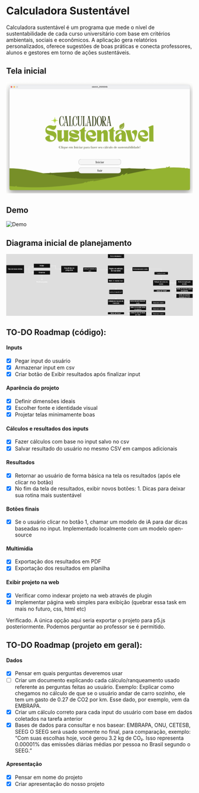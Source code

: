 # Calculadora Sustentável

Calculadora sustentável é um programa que mede o nível de sustentabilidade de cada curso universitário com base em critérios ambientais, sociais e econômicos. A aplicação gera relatórios personalizados, oferece sugestões de boas práticas e conecta professores, alunos e gestores em torno de ações sustentáveis.

## Tela inicial
![Tela inicial](inicial.png)

## Demo
![Demo](demo.gif)

## Diagrama inicial de planejamento
![Diagrama](diagram.png)

## TO-DO Roadmap (código):

#### Inputs
- [x] Pegar input do usuário
- [x] Armazenar input em csv
- [x] Criar botão de Exibir resultados após finalizar input

#### Aparência do projeto
- [x] Definir dimensões ideais
- [x] Escolher fonte e identidade visual
- [x] Projetar telas minimamente boas

#### Cálculos e resultados dos inputs
- [x] Fazer cálculos com base no input salvo no csv
- [x] Salvar resultado do usuário no mesmo CSV em campos adicionais

#### Resultados
- [x] Retornar ao usuário de forma básica na tela os resultados (após ele clicar no botão)
- [x] No fim da tela de resultados, exibir novos botões:
        1. Dicas para deixar sua rotina mais sustentável

#### Botões finais
- [x] Se o usuário clicar no botão 1, chamar um modelo de iA para dar dicas baseadas no input. Implementado localmente com um modelo open-source

#### Multimídia
- [x] Exportação dos resultados em PDF
- [x] Exportação dos resultados em planilha

#### Exibir projeto na web
- [x] Verificar como indexar projeto na web através de plugin
- [x] Implementar página web simples para exibição (quebrar essa task em mais no futuro, css, html etc)

Verificado. A única opção aqui seria exportar o projeto para p5.js posteriormente. Podemos perguntar ao professor se é permitido.

## TO-DO Roadmap (projeto em geral):

#### Dados
- [x] Pensar em quais perguntas deveremos usar
- [ ] Criar um documento explicando cada cálculo/ranqueamento usado referente as perguntas feitas ao usuário.
    Exemplo: Explicar como chegamos no cálculo de que se o usuário andar de carro sozinho, ele tem um gasto de 0.27 de CO2 por km. Esse dado, por exemplo, vem da EMBRAPA.
- [x] Criar um cálculo correto para cada input do usuário com base em dados coletados na tarefa anterior
- [x] Bases de dados para consultar e nos basear: EMBRAPA, ONU, CETESB, SEEG
    O SEEG será usado somente no final, para comparação, exemplo: “Com suas escolhas hoje, você gerou 3.2 kg de CO₂. Isso representa 0.00001% das emissões diárias médias por pessoa no Brasil segundo o SEEG.”

#### Apresentação
- [x] Pensar em nome do projeto
- [x] Criar apresentação do nosso projeto
